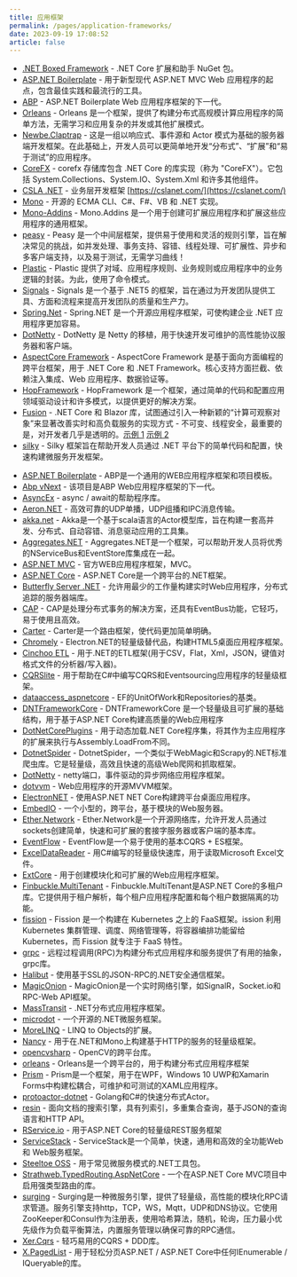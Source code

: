 ```yaml
---
title: 应用框架
permalink: /pages/application-frameworks/
date: 2023-09-19 17:08:52
article: false
---
```

- [.NET Boxed Framework](https://github.com/Dotnet-Boxed/Framework)  - .NET Core 扩展和助手 NuGet 包。 
- [ASP.NET Boilerplate](https://github.com/aspnetboilerplate/aspnetboilerplate)  - 用于新型现代 ASP.NET MVC Web 应用程序的起点，包含最佳实践和最流行的工具。 
- [ABP](https://github.com/abpframework/abp)  - ASP.NET Boilerplate Web 应用程序框架的下一代。 
- [Orleans](https://github.com/dotnet/orleans)  - Orleans 是一个框架，提供了构建分布式高规模计算应用程序的简单方法，无需学习和应用复杂的并发或其他扩展模式。 
- [Newbe.Claptrap](https://github.com/newbe36524/Newbe.Claptrap)  - 这是一组以响应式、事件源和 Actor 模式为基础的服务器端开发框架。在此基础上，开发人员可以更简单地开发“分布式”、“扩展”和“易于测试”的应用程序。 
- [CoreFX](https://github.com/dotnet/corefx)  - corefx 存储库包含 .NET Core 的库实现（称为 "CoreFX"）。它包括 System.Collections、System.IO、System.Xml 和许多其他组件。 
- [CSLA .NET](https://github.com/MarimerLLC/csla)  - 业务层开发框架 [https://cslanet.com/](https://cslanet.com/) 
- [Mono](https://github.com/mono/mono)  - 开源的 ECMA CLI、C#、F#、VB 和 .NET 实现。 
- [Mono-Addins](https://github.com/mono/mono-addins)  - Mono.Addins 是一个用于创建可扩展应用程序和扩展这些应用程序的通用框架。 
- [peasy](https://github.com/peasy/Peasy.NET)  - Peasy 是一个中间层框架，提供易于使用和灵活的规则引擎，旨在解决常见的挑战，如并发处理、事务支持、容错、线程处理、可扩展性、异步和多客户端支持，以及易于测试，无需学习曲线！ 
- [Plastic](https://github.com/sang-hyeon/Plastic)  - Plastic 提供了对域、应用程序规则、业务规则或应用程序中的业务逻辑的封装。为此，使用了命令模式。 
- [Signals](https://github.com/EmitKnowledge/Signals)  - Signals 是一个基于 .NET5 的框架，旨在通过为开发团队提供工具、方面和流程来提高开发团队的质量和生产力。 
- [Spring.Net](https://github.com/spring-projects/spring-net)  - Spring.NET 是一个开源应用程序框架，可使构建企业 .NET 应用程序更加容易。 
- [DotNetty](https://github.com/Azure/DotNetty)  - DotNetty 是 Netty 的移植，用于快速开发可维护的高性能协议服务器和客户端。 
- [AspectCore Framework](https://github.com/dotnetcore/AspectCore-Framework)  - AspectCore Framework 是基于面向方面编程的跨平台框架，用于 .NET Core 和 .NET Framework。核心支持方面拦截、依赖注入集成、Web 应用程序、数据验证等。 
- [HopFramework](https://github.com/DiegoTondim/hop-framework)  - HopFramework 是一个框架，通过简单的代码和配置应用领域驱动设计和许多模式，以提供更好的解决方案。 
- [Fusion](https://github.com/servicetitan/Stl.Fusion)  - .NET Core 和 Blazor 库，试图通过引入一种新颖的“计算可观察对象”来显著改善实时和高负载服务的实现方式 - 不可变、线程安全，最重要的是，对开发者几乎是透明的。[示例 1](https://github.com/servicetitan/Stl.Fusion.Samples)  [示例 2](https://github.com/alexyakunin/BoardGames) 
- [silky](https://github.com/liuhll/silky)  - Silky 框架旨在帮助开发人员通过 .NET 平台下的简单代码和配置，快速构建微服务开发框架。
* [ASP.NET Boilerplate](https://github.com/aspnetboilerplate/aspnetboilerplate) -  ABP是一个通用的WEB应用程序框架和项目模板。
* [Abp vNext](https://github.com/abpframework/abp) - 该项目是ABP Web应用程序框架的下一代。
* [AsyncEx](https://github.com/StephenCleary/AsyncEx) -  async / await的帮助程序库。
* [Aeron.NET](https://github.com/AdaptiveConsulting/Aeron.NET) - 高效可靠的UDP单播，UDP组播和IPC消息传输。
* [akka.net](https://github.com/akkadotnet/akka.net) - Akka是一个基于scala语言的Actor模型库，旨在构建一套高并发、分布式、自动容错、消息驱动应用的工具集。
* [Aggregates.NET](https://github.com/volak/Aggregates.NET) -  Aggregates.NET是一个框架，可以帮助开发人员将优秀的NServiceBus和EventStore库集成在一起。
* [ASP.NET MVC](https://github.com/dotnet/aspnetcore/tree/master/src/Mvc) - 官方WEB应用程序框架，MVC。
* [ASP.NET Core](https://github.com/aspnet/AspNetCore) - ASP.NET Core是一个跨平台的.NET框架。
* [Butterfly Server .NET](https://github.com/firesharkstudios/butterfly-server-dotnet) - 允许用最少的工作量构建实时Web应用程序，分布式追踪的服务器端库。
* [CAP](https://github.com/dotnetcore/CAP) - CAP是处理分布式事务的解决方案，还具有EventBus功能，它轻巧，易于使用且高效。
* [Carter](https://github.com/CarterCommunity/Carter) -  Carter是一个路由框架，使代码更加简单明确。
* [Chromely](https://github.com/mattkol/Chromely) -  Electron.NET的轻量级替代品，构建HTML5桌面应用程序框架。
* [Cinchoo ETL](https://github.com/Cinchoo/ChoETL) - 用于.NET的ETL框架(用于CSV，Flat，Xml，JSON，键值对格式文件的分析器/写入器)。
* [CQRSlite](https://github.com/gautema/CQRSlite) - 用于帮助在C#中编写CQRS和Eventsourcing应用程序的轻量级框架。
* [dataaccess_aspnetcore](https://github.com/digipolisantwerp/dataaccess_aspnetcore) -  EF的UnitOfWork和Repositories的基类。
* [DNTFrameworkCore](https://github.com/rabbal/DNTFrameworkCore) - DNTFrameworkCore 是一个轻量级且可扩展的基础结构，用于基于ASP.NET Core构建高质量的Web应用程序
* [DotNetCorePlugins](https://github.com/natemcmaster/DotNetCorePlugins) - 用于动态加载.NET Core程序集，将其作为主应用程序的扩展来执行与Assembly.LoadFrom不同。
* [DotnetSpider](https://github.com/dotnetcore/DotnetSpider) -  DotnetSpider，一个类似于WebMagic和Scrapy的.NET标准爬虫库。它是轻量级，高效且快速的高级Web爬网和抓取框架。
* [DotNetty](https://github.com/Azure/DotNetty) -  netty端口，事件驱动的异步网络应用程序框架。
* [dotvvm](https://github.com/riganti/dotvvm) -  Web应用程序的开源MVVM框架。
* [ElectronNET](https://github.com/ElectronNET/Electron.NET) - 使用ASP.NET NET Core构建跨平台桌面应用程序。
* [EmbedIO](https://github.com/unosquare/embedio) - 一个小型的，跨平台，基于模块的Web服务器。
* [Ether.Network](https://github.com/aloisdg/Ether.Network) - Ether.Network是一个开源网络库，允许开发人员通过sockets创建简单，快速和可扩展的套接字服务器或客户端的基本库。
* [EventFlow](https://github.com/eventflow/EventFlow) - EventFlow是一个易于使用的基本CQRS + ES框架。
* [ExcelDataReader](https://github.com/ExcelDataReader/ExcelDataReader) - 用C#编写的轻量级快速库，用于读取Microsoft Excel文件。
* [ExtCore](https://github.com/ExtCore) - 用于创建模块化和可扩展的Web应用程序框​​架。
* [Finbuckle.MultiTenant](https://github.com/Finbuckle/Finbuckle.MultiTenant) -  Finbuckle.MultiTenant是ASP.NET Core的多租户库。它提供用于租户解析，每个租户应用程序配置和每个租户数据隔离的功能。
* [fission](https://github.com/fission/fission) -  Fission 是一个构建在 Kubernetes 之上的 FaaS框架。ission 利用Kubernetes 集群管理、调度、网络管理等，将容器编排功能留给 Kubernetes，而 Fission 就专注于 FaaS 特性。
* [grpc](https://github.com/grpc/grpc/tree/master/src/csharp) - 远程过程调用(RPC)为构建分布式应用程序和服务提供了有用的抽象，grpc库。
* [Halibut](https://github.com/OctopusDeploy/Halibut) - 使用基于SSL的JSON-RPC的.NET安全通信框架。
* [MagicOnion](https://github.com/neuecc/MagicOnion) - MagicOnion是一个实时网络引擎，如SignalR，Socket.io和RPC-Web API框架。
* [MassTransit](https://github.com/MassTransit/MassTransit) -  .NET分布式应用程序框架。
* [microdot](https://github.com/gigya/microdot) - 一个开源的.NET微服务框架。
* [MoreLINQ](https://github.com/morelinq/MoreLINQ) -  LINQ to Objects的扩展。
* [Nancy](https://github.com/NancyFx/Nancy) - 用于在.NET和Mono上构建基于HTTP的服务的轻量级框架。
* [opencvsharp](https://github.com/shimat/opencvsharp) -  OpenCV的跨平台库。
* [orleans](https://github.com/dotnet/orleans) - Orleans是一个跨平台的，用于构建分布式应用程序框架
* [Prism](https://github.com/PrismLibrary/Prism) - Prism是一个框架，用于在WPF，Windows 10 UWP和Xamarin Forms中构建松耦合，可维护和可测试的XAML应用程序。
* [protoactor-dotnet](https://github.com/AsynkronIT/protoactor-dotnet) -  Golang和C#的快速分布式Actor。
* [resin](https://github.com/kreeben/resin) - 面向文档的搜索引擎，具有列索引，多重集合查询，基于JSON的查询语言和HTTP API。
* [RService.io](https://github.com/Stoom/RService.IO) -  用于ASP.NET Core的轻量级REST服务框架
* [ServiceStack](https://github.com/ServiceStack/ServiceStack) - ServiceStack是一个简单，快速，通用和高效的全功能Web和 Web服务框架。
* [Steeltoe OSS](https://github.com/SteelToeOSS) - 用于常见微服务模式的.NET工具包。
* [Strathweb.TypedRouting.AspNetCore](https://github.com/filipw/Strathweb.TypedRouting.AspNetCore) - 一个在ASP.NET Core MVC项目中启用强类型路由的库。
* [surging](https://github.com/dotnetcore/surging) - Surging是一种微服务引擎，提供了轻量级，高性能的模块化RPC请求管道。服务引擎支持http，TCP，WS，Mqtt，UDP和DNS协议。它使用ZooKeeper和Consul作为注册表，使用哈希算法，随机，轮询，压力最小优先级作为负载平衡算法，内置服务管理以确保可靠的RPC通信。
* [Xer.Cqrs](https://github.com/jeyjeyemem/Xer.Cqrs) - 轻巧易用的CQRS + DDD库。
* [X.PagedList](https://github.com/dncuug/X.PagedList) - 用于轻松分页ASP.NET / ASP.NET Core中任何IEnumerable / IQueryable的库。